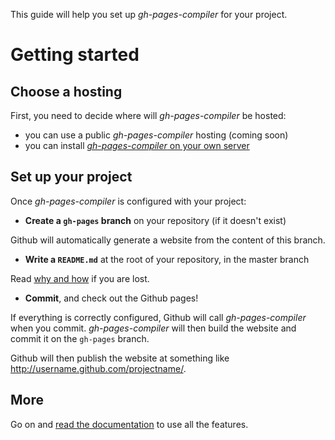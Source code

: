 This guide will help you set up *gh-pages-compiler* for your project.

# Getting started

## Choose a hosting

First, you need to decide where will *gh-pages-compiler* be hosted:

* you can use a public *gh-pages-compiler* hosting (coming soon)
* you can install [*gh-pages-compiler* on your own server](doc/install)

## Set up your project

Once *gh-pages-compiler* is configured with your project:

- **Create a `gh-pages` branch** on your repository (if it doesn't exist)

Github will automatically generate a website from the content of this branch.

- **Write a `README.md`** at the root of your repository, in the master branch

Read [why and how](doc/why-readme) if you are lost.

- **Commit**, and check out the Github pages!

If everything is correctly configured, Github will call *gh-pages-compiler* when you commit.
*gh-pages-compiler* will then build the website and commit it on the `gh-pages` branch.

Github will then publish the website at something like http://username.github.com/projectname/.

## More

Go on and [read the documentation](doc/documentation) to use all the features.